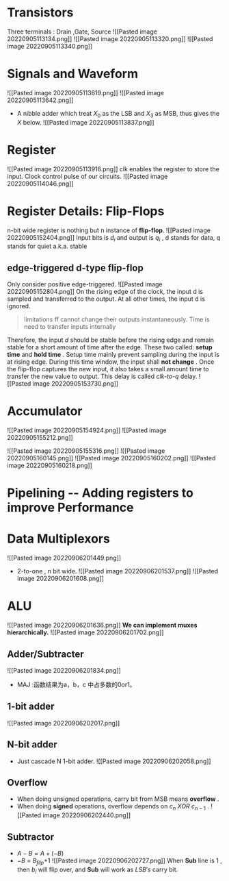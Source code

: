 # Transistors
Three terminals : Drain ,Gate, Source
![[Pasted image 20220905113134.png]]
![[Pasted image 20220905113320.png]]
![[Pasted image 20220905113340.png]]
# Signals and Waveform
![[Pasted image 20220905113619.png]]
![[Pasted image 20220905113642.png]]
* A nibble adder which treat $X_0$ as the LSB and $X_3$  as MSB, thus gives the $X$ below.
![[Pasted image 20220905113837.png]]
# Register
![[Pasted image 20220905113916.png]]
clk enables the register to store the input.
Clock control pulse of our circuits.
![[Pasted image 20220905114046.png]]
# Register Details: Flip-Flops
n-bit wide register is nothing but n instance of **flip-flop**.
![[Pasted image 20220905152404.png]]
Input bits is $d_i$ and output is $q_i$ , d stands for data, q stands for quiet a.k.a. stable
## edge-triggered d-type flip-flop
Only consider positive edge-triggered.
![[Pasted image 20220905152804.png]]
On the rising edge of the clock, the input d is sampled and transferred to the output. At all other times, the input d is ignored.
> limitations 
> 	ff cannot change their outputs instantaneously.
> 	Time is need to transfer inputs internally

Therefore, the input $d$ should be stable before the rising edge and remain stable for a short amount of time after the edge.
These two called: **setup time**  and **hold time** .
Setup time mainly prevent sampling during the input is at rising edge.
During this time window, the input shall **not change** .
Once the flip-flop captures the new input, it also takes a small amount time to transfer the new value to output. 
This delay is called *clk-to-q* delay.
![[Pasted image 20220905153730.png]]

# Accumulator
![[Pasted image 20220905154924.png]]
![[Pasted image 20220905155212.png]]

![[Pasted image 20220905155316.png]]
![[Pasted image 20220905160145.png]]
![[Pasted image 20220905160202.png]]
![[Pasted image 20220905160218.png]]
# Pipelining -- Adding registers to improve Performance 
# Data Multiplexors
![[Pasted image 20220906201449.png]]
* 2-to-one , n bit wide.
![[Pasted image 20220906201537.png]]
![[Pasted image 20220906201608.png]]
# ALU
![[Pasted image 20220906201636.png]]
**We can implement muxes hierarchically.** 
![[Pasted image 20220906201702.png]]
## Adder/Subtracter
![[Pasted image 20220906201834.png]]
* MAJ :函数结果为a，b，c 中占多数的0or1。
## 1-bit adder
![[Pasted image 20220906202017.png]]
## N-bit adder
* Just cascade N 1-bit adder.
![[Pasted image 20220906202058.png]]
## Overflow
* When doing unsigned operations, carry bit from MSB means **overflow** .
* When doing **signed**  operations, overflow depends on 
$c_n$ $XOR$ $c_{n-1}$ .
![[Pasted image 20220906202440.png]]
## Subtractor
* $A-B = A+(-B)$
* $-B$ = $B_{filp}$+1
![[Pasted image 20220906202727.png]]
When **Sub** line is $1$ , then $b_i$ will flip over, and **Sub** will work as $LSB's$ carry bit.
